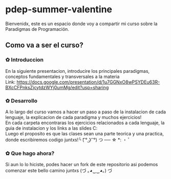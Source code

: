 # pdep-summer-valentine
Bienvenidx, este es un espacio donde voy a compartir mi curso sobre la Paradigmas de Programación. 

## Como va a ser el curso?

### ✿ Introduccion
En la siguiente presentacion, introducire los principales paradigmas, conceptos fundamentales y transversales a la materia <br>
Link: https://docs.google.com/presentation/d/1u7GGNxO8wPSYDEu63R-BXcCFPnksZjcytdzWYj0umMg/edit?usp=sharing 

### ✿ Desarrollo
A lo largo del curso vamos a hacer un paso a paso de la instalacion de cada lenguaje, la explicacion de cada paradigma y muchos ejercicios! <br>
En cada carpeta encontraras los ejercicios relacionados a cada lenguaje, la guia de instalacion y los links a las slides C: <br>
Luego el proposito es que las clases sean una parte teorica y una practica, donde escribiremos codigo juntxs!╰ (͡ ° ͜ʖ ͡ °) つ ── ☆ *: ・ ﾟ

### ✿ Que hago ahora?

Si aun lo lo hiciste, podes hacer un fork de este repositorio asi podemos comenzar este bello camino juntxs (づ ｡◕‿‿◕｡) づ

